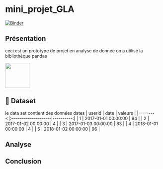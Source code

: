 # mini_projet_GLA
[![Binder](https://mybinder.org/badge_logo.svg)](https://mybinder.org/v2/gh/sami239/mini-projet/main?filepath=notebook.ipynb)

## Présentation

ceci est un prototype de projet en analyse de donnée
on a utilisé la bibliothèque pandas

<img src='img/pandas.png' width=80px>

## :file_folder: Dataset 

le data set contient des données dates
|   userid | date                |   valeurs |
|---------:|:--------------------|----------:|
|        1 | 2017-01-01 00:00:00 |        94 |
|        2 | 2017-01-02 00:00:00 |         4 |
|        3 | 2017-01-03 00:00:00 |        83 |
|        4 | 2018-01-01 00:00:00 |         4 |
|        5 | 2018-01-02 00:00:00 |        96 |

## Analyse


## Conclusion 


